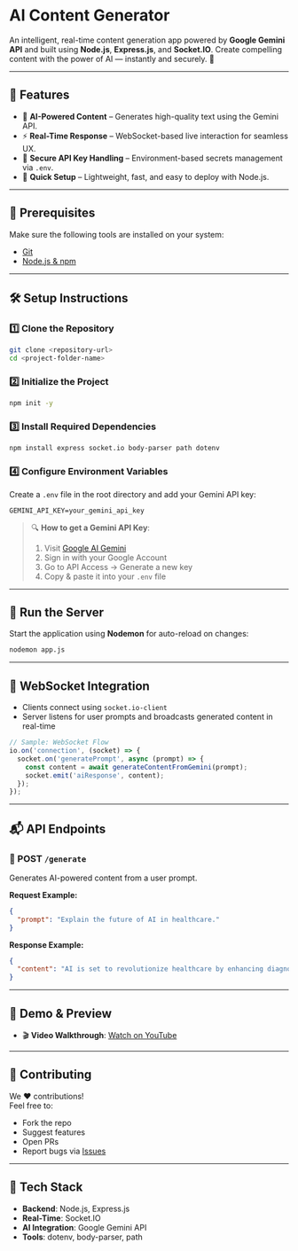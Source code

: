 

# AI Content Generator  
An intelligent, real-time content generation app powered by **Google Gemini API** and built using **Node.js**, **Express.js**, and **Socket.IO**. Create compelling content with the power of AI — instantly and securely. 🚀  

---

## 🌟 Features

- 🧠 **AI-Powered Content** – Generates high-quality text using the Gemini API.  
- ⚡ **Real-Time Response** – WebSocket-based live interaction for seamless UX.  
- 🔐 **Secure API Key Handling** – Environment-based secrets management via `.env`.  
- 🚀 **Quick Setup** – Lightweight, fast, and easy to deploy with Node.js.

---

## 🔧 Prerequisites

Make sure the following tools are installed on your system:

- [Git](https://git-scm.com/)  
- [Node.js & npm](https://nodejs.org/)

---

## 🛠️ Setup Instructions

### 1️⃣ Clone the Repository
```bash
git clone <repository-url>
cd <project-folder-name>
```

### 2️⃣ Initialize the Project
```bash
npm init -y
```

### 3️⃣ Install Required Dependencies
```bash
npm install express socket.io body-parser path dotenv
```

### 4️⃣ Configure Environment Variables
Create a `.env` file in the root directory and add your Gemini API key:
```env
GEMINI_API_KEY=your_gemini_api_key
```

> 🔍 **How to get a Gemini API Key**:
> 1. Visit [Google AI Gemini](https://ai.google.com/gemini/)  
> 2. Sign in with your Google Account  
> 3. Go to API Access → Generate a new key  
> 4. Copy & paste it into your `.env` file

---

## 🔌 Run the Server
Start the application using **Nodemon** for auto-reload on changes:
```bash
nodemon app.js
```

---

## 📡 WebSocket Integration

- Clients connect using `socket.io-client`  
- Server listens for user prompts and broadcasts generated content in real-time  

```js
// Sample: WebSocket Flow
io.on('connection', (socket) => {
  socket.on('generatePrompt', async (prompt) => {
    const content = await generateContentFromGemini(prompt);
    socket.emit('aiResponse', content);
  });
});
```

---

## 📬 API Endpoints

### 🔹 POST `/generate`
Generates AI-powered content from a user prompt.

**Request Example:**
```json
{
  "prompt": "Explain the future of AI in healthcare."
}
```

**Response Example:**
```json
{
  "content": "AI is set to revolutionize healthcare by enhancing diagnosis, personalizing treatment, and automating administrative tasks..."
}
```

---

## 🎥 Demo & Preview

- 🎬 **Video Walkthrough**: [Watch on YouTube](https://youtu.be/uPewJ1NgvgA)

---

## 🤝 Contributing

We ❤️ contributions!  
Feel free to:
- Fork the repo  
- Suggest features  
- Open PRs  
- Report bugs via [Issues](https://github.com/DarshiI2009/AI-content-genrator/issues)

---

## 📌 Tech Stack

- **Backend**: Node.js, Express.js  
- **Real-Time**: Socket.IO  
- **AI Integration**: Google Gemini API  
- **Tools**: dotenv, body-parser, path




